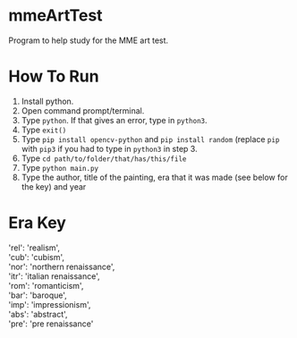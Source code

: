 # mmeArtTest
Program to help study for the MME art test.

# How To Run
1. Install python.
2. Open command prompt/terminal.
3. Type `python`. If that gives an error, type in `python3`.
4. Type `exit()`
5. Type `pip install opencv-python` and `pip install random` (replace `pip` with `pip3` if you had to type in `python3` in step 3.
6. Type `cd path/to/folder/that/has/this/file`
7. Type `python main.py`
8. Type the author, title of the painting, era that it was made (see below for the key) and year

# Era Key
'rel': 'realism',  
'cub': 'cubism',  
'nor': 'northern renaissance',  
'itr': 'italian renaissance',  
'rom': 'romanticism',  
'bar': 'baroque',  
'imp': 'impressionism',  
'abs': 'abstract',  
'pre': 'pre renaissance'  
